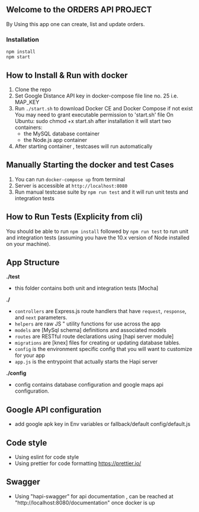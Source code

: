 ## Welcome to the ORDERS API PROJECT

By Using this app one can create, list and update orders.

### Installation 
``` 
npm install
npm start
```
## How to Install & Run with docker

1.  Clone the repo
2.  Set Google Distance API key in docker-compose file line no. 25 i.e. MAP_KEY
3.  Run `./start.sh` to download Docker CE and Docker Compose if not exist
    You may need to grant executable permission to 'start.sh' file
    On Ubuntu: sudo chmod +x start.sh
    after installation it will start two containers:
    - the MySQL database container
    - the Node.js app container
4.  After starting container , testcases will run automatically

## Manually Starting the docker and test Cases

1. You can run `docker-compose up` from terminal
2. Server is accessible at `http://localhost:8080`
3. Run manual testcase suite by `npm run test` and it will run unit tests and integration tests

## How to Run Tests (Explicity from cli)

 You should be able to run `npm install` followed by `npm run test` to run unit and integration tests (assuming you have the 10.x version of Node installed on your machine).

## App Structure

**./test**

- this folder contains both unit and integration tests [Mocha]

**./**

- `controllers` are Express.js route handlers that have `request`, `response`, and `next` parameters.
- `helpers` are raw JS " utility functions for use across the app
- `models` are [MySql schema] definitions and associated models
- `routes` are RESTful route declarations using [hapi server module]
- `migrations` are [knex] files for creating or updating database tables.
- `config` is the environment specific config that you will want to customize for your app
- `app.js` is the entrypoint that actually starts the Hapi server

**./config**

- config contains database configuration and google maps api configuration.

## Google API configuration ##

- add google apk key in Env variables or fallback/default config/default.js

## Code style ##
- Using eslint for code style
- Using prettier for code formatting https://prettier.io/
## Swagger ##
- Using "hapi-swagger" for api documentation , can be reached at "http://localhost:8080/documentation" once docker is up